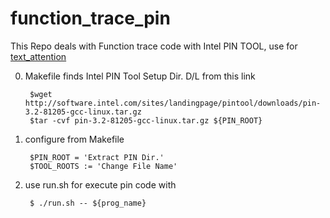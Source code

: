 # function_trace_pin
This Repo deals with Function trace code with Intel PIN TOOL, use for [text_attention](https://github.com/laoeve/text_attention)

0) Makefile finds Intel PIN Tool Setup Dir. D/L from this link

        $wget http://software.intel.com/sites/landingpage/pintool/downloads/pin-3.2-81205-gcc-linux.tar.gz
        $tar -cvf pin-3.2-81205-gcc-linux.tar.gz ${PIN_ROOT}
1) configure from Makefile

        $PIN_ROOT = 'Extract PIN Dir.'
        $TOOL_ROOTS := 'Change File Name'

2) use run.sh for execute pin code with 

        $ ./run.sh -- ${prog_name}

   
